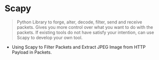 # Scapy 

> Python Library to forge, alter, decode, filter, send and receive packets. 
> Gives you more control over what you want to do with the packets. 
> If existing tools do not have satisfy your intention, can use Scapy to develop your own tool.

- Using Scapy to Filter Packets and Extract JPEG Image from HTTP Payload in Packets.
